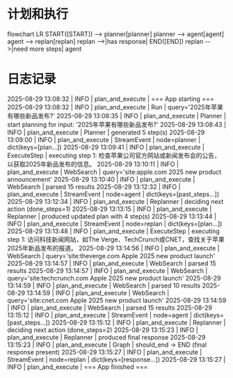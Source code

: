 # 计划和执行
flowchart LR
  START([START]) --> planner[planner]
  planner --> agent[agent]
  agent --> replan[replan]
  replan -->|has response| END([END])
  replan -->|need more steps| agent


# 日志记录
2025-08-29 13:08:32 | INFO | plan_and_execute | === App starting ===
2025-08-29 13:08:32 | INFO | plan_and_execute | Run | query='2025年苹果有哪些新品发布?'
2025-08-29 13:08:35 | INFO | plan_and_execute | Planner | start planning for input: '2025年苹果有哪些新品发布?'
2025-08-29 13:08:43 | INFO | plan_and_execute | Planner | generated 5 step(s)
2025-08-29 13:09:00 | INFO | plan_and_execute | StreamEvent | node=planner | dict(keys=[plan...])
2025-08-29 13:09:41 | INFO | plan_and_execute | ExecuteStep | executing step 1: 检查苹果公司官方网站或新闻发布会的公告，以获取2025年新品发布的信息。
2025-08-29 13:10:11 | INFO | plan_and_execute | WebSearch | query='site:apple.com 2025 new product announcement'
2025-08-29 13:10:40 | INFO | plan_and_execute | WebSearch | parsed 15 results
2025-08-29 13:12:32 | INFO | plan_and_execute | StreamEvent | node=agent | dict(keys=[past_steps...])
2025-08-29 13:12:34 | INFO | plan_and_execute | Replanner | deciding next action (done_steps=1)
2025-08-29 13:13:15 | INFO | plan_and_execute | Replanner | produced updated plan with 4 step(s)
2025-08-29 13:13:44 | INFO | plan_and_execute | StreamEvent | node=replan | dict(keys=[plan...])
2025-08-29 13:13:48 | INFO | plan_and_execute | ExecuteStep | executing step 1: 访问科技新闻网站，如The Verge、TechCrunch或CNET，查找关于苹果2025年新品发布的报道。
2025-08-29 13:14:56 | INFO | plan_and_execute | WebSearch | query='site:theverge.com Apple 2025 new product launch'
2025-08-29 13:14:57 | INFO | plan_and_execute | WebSearch | parsed 15 results
2025-08-29 13:14:57 | INFO | plan_and_execute | WebSearch | query='site:techcrunch.com Apple 2025 new product launch'
2025-08-29 13:14:59 | INFO | plan_and_execute | WebSearch | parsed 10 results
2025-08-29 13:14:59 | INFO | plan_and_execute | WebSearch | query='site:cnet.com Apple 2025 new product launch'
2025-08-29 13:14:59 | INFO | plan_and_execute | WebSearch | parsed 15 results
2025-08-29 13:15:12 | INFO | plan_and_execute | StreamEvent | node=agent | dict(keys=[past_steps...])
2025-08-29 13:15:12 | INFO | plan_and_execute | Replanner | deciding next action (done_steps=2)
2025-08-29 13:15:23 | INFO | plan_and_execute | Replanner | produced final response
2025-08-29 13:15:23 | INFO | plan_and_execute | Graph | should_end -> END (final response present)
2025-08-29 13:15:27 | INFO | plan_and_execute | StreamEvent | node=replan | dict(keys=[response...])
2025-08-29 13:15:27 | INFO | plan_and_execute | === App finished ===